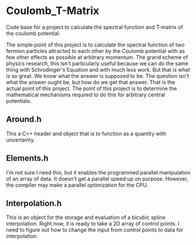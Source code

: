 # Coulomb_T-Matrix
Code base for a project to calculate the spectral function and T-matrix of the coulomb potential.

The simple point of this project is to calculate the spectral function of two fermion particles attracted to each other by the Coulomb potential with as few other effects as possible at arbitrary momentum. The grand scheme of physics research, this isn't particularly useful because we can do the same thing with Schrodinger's Equation and with much less work. But that is what is so great. We know what the answer is supposed to be. The question isn't what the answer ought be, but how do we get that answer. That is the actual point of this project. The point of this project is to determine the mathematical mechanisms required to do this for arbitrary central potentials.

## Around.h
This a C++ header and object that is to function as a quantity with uncertainty.

## Elements.h
I'm not sure I need this, but it enables the programmed parallel manipulation of an array of data. It doesn't get a parallel speed up on purpose. However, the compiler may make a parallel optimization for the CPU.

## Interpolation.h
This is an object for the storage and evaluation of a bicubic spline interpolation. Right now, it is ready to take a 2D array of control points. I need to figure out how to change the input from control points to data for interpolation.
